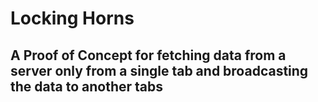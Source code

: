 # Locking Horns

## A Proof of Concept for fetching data from a server only from a single tab and broadcasting the data to another tabs
